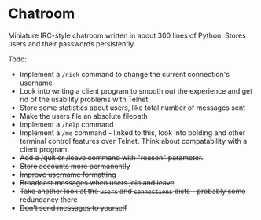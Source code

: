 Chatroom
=========

Miniature IRC-style chatroom written in about 300 lines of Python. Stores users and their passwords persistently.

Todo:

* Implement a `/nick` command to change the current connection's username
* Look into writing a client program to smooth out the experience and get rid of the usability problems with Telnet
* Store some statistics about users, like total number of messages sent
* Make the users file an absolute filepath
* Implement a `/help` command
* Implement a `/me` command - linked to this, look into bolding and other terminal control features over Telnet. Think about compatability with a client program.
* ~~Add a /quit or /leave command with "reason" parameter.~~
* ~~Store accounts more permanently~~
* ~~Improve username formatting~~
* ~~Broadcast messages when users join and leave~~
* ~~Take another look at the `users` and `connections` dicts - probably some redundancy there~~
* ~~Don't send messages to yourself~~
